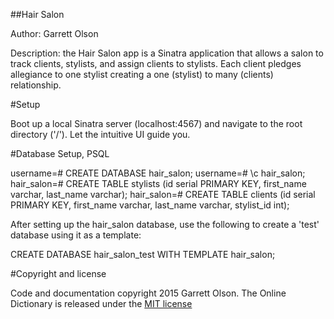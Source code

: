 ##Hair Salon

Author: Garrett Olson

Description: the Hair Salon app is a Sinatra application that allows a salon to track clients, stylists, and assign clients to stylists. Each client pledges allegiance to one stylist creating a one (stylist) to many (clients) relationship.

#Setup

Boot up a local Sinatra server (localhost:4567) and navigate to the root directory ('/'). Let the intuitive UI guide you.

#Database Setup, PSQL

username=# CREATE DATABASE hair_salon;
username=# \c hair_salon;
hair_salon=# CREATE TABLE stylists (id serial PRIMARY KEY, first_name varchar, last_name varchar);
hair_salon=# CREATE TABLE clients (id serial PRIMARY KEY, first_name varchar, last_name varchar, stylist_id int);

After setting up the hair_salon database, use the following to create a 'test' database using it as a template:

CREATE DATABASE hair_salon_test WITH TEMPLATE hair_salon;

#Copyright and license

Code and documentation copyright 2015 Garrett Olson. The Online Dictionary is released under the [MIT license](http://opensource.org/licenses/MIT)
